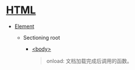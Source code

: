 
# [HTML](https://developer.mozilla.org/en-US/docs/Web/HTML)

* [Element](https://developer.mozilla.org/en-US/docs/Web/HTML/Element)

    * Sectioning root

        * [<body\>](https://developer.mozilla.org/en-US/docs/Web/HTML/Element/body)

            > onload: 文档加载完成后调用的函数。
            
